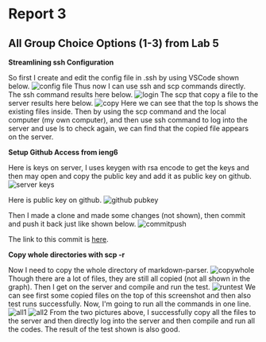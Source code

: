 # Report 3
## All Group Choice Options (1-3) from Lab 5
**Streamlining ssh Configuration**

So first I create and edit the config file in .ssh by using VSCode shown below.
![config file](config_edit.png)
Thus now I can use ssh and scp commands directly.
The ssh command results here below.
![login](ssh.png)
The scp that copy a file to the server results here below.
![copy](copy.png)
Here we can see that the top ls shows the existing files inside. Then by using the scp command and the local computer (my own computer), and then use ssh command to log into the server and use ls to check again, we can find that the copied file appears on the server.

**Setup Github Access from ieng6**

Here is keys on server, I uses keygen with rsa encode to get the keys and then may open and copy the public key and add it as public key on github.
![server keys](serverkey.png)

Here is public key on github.
![github pubkey](githubkey.png)

Then I made a clone and made some changes (not shown), then commit and push it back just like shown below.
![commitpush](commitandpush.png)

The link to this commit is [here](https://github.com/Solitar7/markdown-parser/commit/35e381a43b12cc5b07a4b4b8c25901f9a8374cf7).

**Copy whole directories with scp -r**

Now I need to copy the whole directory of markdown-parser.
![copywhole](copywhole.png)
Though there are a lot of files, they are still all copied (not all shown in the graph).
Then I get on the server and compile and run the test.
![runtest](runtest.png)
We can see first some copied files on the top of this screenshot and then also test runs successfully.
Now, I'm going to run all the commands in one line.
![all1](all1.png)
![all2](all2.png)
From the two pictures above, I successfully copy all the files to the server and then directly log into the server and then compile and run all the codes. The result of the test shown is also good.





